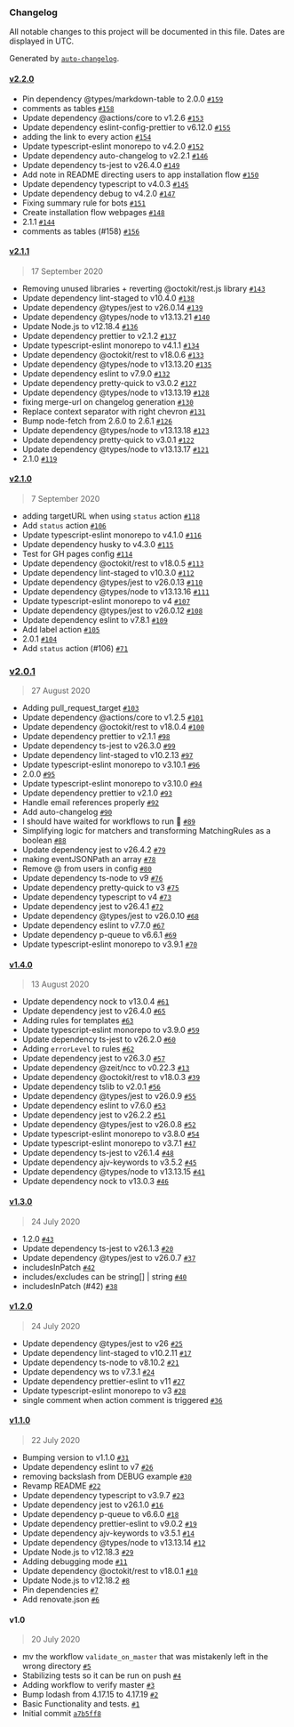 ### Changelog

All notable changes to this project will be documented in this file. Dates are displayed in UTC.

Generated by [`auto-changelog`](https://github.com/CookPete/auto-changelog).

#### [v2.2.0](https://github.com/gagoar/use-herald-action/compare/v2.1.1...v2.2.0)

- Pin dependency @types/markdown-table to 2.0.0 [`#159`](https://github.com/gagoar/use-herald-action/pull/159)
- comments as tables [`#158`](https://github.com/gagoar/use-herald-action/pull/158)
- Update dependency @actions/core to v1.2.6 [`#153`](https://github.com/gagoar/use-herald-action/pull/153)
- Update dependency eslint-config-prettier to v6.12.0 [`#155`](https://github.com/gagoar/use-herald-action/pull/155)
- adding the link to every action [`#154`](https://github.com/gagoar/use-herald-action/pull/154)
- Update typescript-eslint monorepo to v4.2.0 [`#152`](https://github.com/gagoar/use-herald-action/pull/152)
- Update dependency auto-changelog to v2.2.1 [`#146`](https://github.com/gagoar/use-herald-action/pull/146)
- Update dependency ts-jest to v26.4.0 [`#149`](https://github.com/gagoar/use-herald-action/pull/149)
- Add note in README directing users to app installation flow [`#150`](https://github.com/gagoar/use-herald-action/pull/150)
- Update dependency typescript to v4.0.3 [`#145`](https://github.com/gagoar/use-herald-action/pull/145)
- Update dependency debug to v4.2.0 [`#147`](https://github.com/gagoar/use-herald-action/pull/147)
- Fixing summary rule for bots [`#151`](https://github.com/gagoar/use-herald-action/pull/151)
- Create installation flow webpages [`#148`](https://github.com/gagoar/use-herald-action/pull/148)
- 2.1.1 [`#144`](https://github.com/gagoar/use-herald-action/pull/144)
- comments as tables (#158) [`#156`](https://github.com/gagoar/use-herald-action/issue/156)

#### [v2.1.1](https://github.com/gagoar/use-herald-action/compare/v2.1.0...v2.1.1)

> 17 September 2020

- Removing unused libraries + reverting @octokit/rest.js library [`#143`](https://github.com/gagoar/use-herald-action/pull/143)
- Update dependency lint-staged to v10.4.0 [`#138`](https://github.com/gagoar/use-herald-action/pull/138)
- Update dependency @types/jest to v26.0.14 [`#139`](https://github.com/gagoar/use-herald-action/pull/139)
- Update dependency @types/node to v13.13.21 [`#140`](https://github.com/gagoar/use-herald-action/pull/140)
- Update Node.js to v12.18.4 [`#136`](https://github.com/gagoar/use-herald-action/pull/136)
- Update dependency prettier to v2.1.2 [`#137`](https://github.com/gagoar/use-herald-action/pull/137)
- Update typescript-eslint monorepo to v4.1.1 [`#134`](https://github.com/gagoar/use-herald-action/pull/134)
- Update dependency @octokit/rest to v18.0.6 [`#133`](https://github.com/gagoar/use-herald-action/pull/133)
- Update dependency @types/node to v13.13.20 [`#135`](https://github.com/gagoar/use-herald-action/pull/135)
- Update dependency eslint to v7.9.0 [`#132`](https://github.com/gagoar/use-herald-action/pull/132)
- Update dependency pretty-quick to v3.0.2 [`#127`](https://github.com/gagoar/use-herald-action/pull/127)
- Update dependency @types/node to v13.13.19 [`#128`](https://github.com/gagoar/use-herald-action/pull/128)
- fixing merge-url on changelog generation [`#130`](https://github.com/gagoar/use-herald-action/pull/130)
- Replace context separator with right chevron [`#131`](https://github.com/gagoar/use-herald-action/pull/131)
- Bump node-fetch from 2.6.0 to 2.6.1 [`#126`](https://github.com/gagoar/use-herald-action/pull/126)
- Update dependency @types/node to v13.13.18 [`#123`](https://github.com/gagoar/use-herald-action/pull/123)
- Update dependency pretty-quick to v3.0.1 [`#122`](https://github.com/gagoar/use-herald-action/pull/122)
- Update dependency @types/node to v13.13.17 [`#121`](https://github.com/gagoar/use-herald-action/pull/121)
- 2.1.0 [`#119`](https://github.com/gagoar/use-herald-action/pull/119)

#### [v2.1.0](https://github.com/gagoar/use-herald-action/compare/v2.0.1...v2.1.0)

> 7 September 2020

- adding targetURL when using `status` action [`#118`](https://github.com/gagoar/use-herald-action/pull/118)
- Add `status` action [`#106`](https://github.com/gagoar/use-herald-action/pull/106)
- Update typescript-eslint monorepo to v4.1.0 [`#116`](https://github.com/gagoar/use-herald-action/pull/116)
- Update dependency husky to v4.3.0 [`#115`](https://github.com/gagoar/use-herald-action/pull/115)
- Test for GH pages config [`#114`](https://github.com/gagoar/use-herald-action/pull/114)
- Update dependency @octokit/rest to v18.0.5 [`#113`](https://github.com/gagoar/use-herald-action/pull/113)
- Update dependency lint-staged to v10.3.0 [`#112`](https://github.com/gagoar/use-herald-action/pull/112)
- Update dependency @types/jest to v26.0.13 [`#110`](https://github.com/gagoar/use-herald-action/pull/110)
- Update dependency @types/node to v13.13.16 [`#111`](https://github.com/gagoar/use-herald-action/pull/111)
- Update typescript-eslint monorepo to v4 [`#107`](https://github.com/gagoar/use-herald-action/pull/107)
- Update dependency @types/jest to v26.0.12 [`#108`](https://github.com/gagoar/use-herald-action/pull/108)
- Update dependency eslint to v7.8.1 [`#109`](https://github.com/gagoar/use-herald-action/pull/109)
- Add label action [`#105`](https://github.com/gagoar/use-herald-action/pull/105)
- 2.0.1 [`#104`](https://github.com/gagoar/use-herald-action/pull/104)
- Add `status` action (#106) [`#71`](https://github.com/gagoar/use-herald-action/issue/71)

### [v2.0.1](https://github.com/gagoar/use-herald-action/compare/v1.4.0...v2.0.1)

> 27 August 2020

- Adding pull_request_target [`#103`](https://github.com/gagoar/use-herald-action/pull/103)
- Update dependency @actions/core to v1.2.5 [`#101`](https://github.com/gagoar/use-herald-action/pull/101)
- Update dependency @octokit/rest to v18.0.4 [`#100`](https://github.com/gagoar/use-herald-action/pull/100)
- Update dependency prettier to v2.1.1 [`#98`](https://github.com/gagoar/use-herald-action/pull/98)
- Update dependency ts-jest to v26.3.0 [`#99`](https://github.com/gagoar/use-herald-action/pull/99)
- Update dependency lint-staged to v10.2.13 [`#97`](https://github.com/gagoar/use-herald-action/pull/97)
- Update typescript-eslint monorepo to v3.10.1 [`#96`](https://github.com/gagoar/use-herald-action/pull/96)
- 2.0.0 [`#95`](https://github.com/gagoar/use-herald-action/pull/95)
- Update typescript-eslint monorepo to v3.10.0 [`#94`](https://github.com/gagoar/use-herald-action/pull/94)
- Update dependency prettier to v2.1.0 [`#93`](https://github.com/gagoar/use-herald-action/pull/93)
- Handle email references properly [`#92`](https://github.com/gagoar/use-herald-action/pull/92)
- Add auto-changelog [`#90`](https://github.com/gagoar/use-herald-action/pull/90)
- I should have waited for workflows to run :gun: [`#89`](https://github.com/gagoar/use-herald-action/pull/89)
- Simplifying logic for matchers and transforming MatchingRules as a boolean [`#88`](https://github.com/gagoar/use-herald-action/pull/88)
- Update dependency jest to v26.4.2 [`#79`](https://github.com/gagoar/use-herald-action/pull/79)
- making eventJSONPath an array [`#78`](https://github.com/gagoar/use-herald-action/pull/78)
- Remove @ from users in config [`#80`](https://github.com/gagoar/use-herald-action/pull/80)
- Update dependency ts-node to v9 [`#76`](https://github.com/gagoar/use-herald-action/pull/76)
- Update dependency pretty-quick to v3 [`#75`](https://github.com/gagoar/use-herald-action/pull/75)
- Update dependency typescript to v4 [`#73`](https://github.com/gagoar/use-herald-action/pull/73)
- Update dependency jest to v26.4.1 [`#72`](https://github.com/gagoar/use-herald-action/pull/72)
- Update dependency @types/jest to v26.0.10 [`#68`](https://github.com/gagoar/use-herald-action/pull/68)
- Update dependency eslint to v7.7.0 [`#67`](https://github.com/gagoar/use-herald-action/pull/67)
- Update dependency p-queue to v6.6.1 [`#69`](https://github.com/gagoar/use-herald-action/pull/69)
- Update typescript-eslint monorepo to v3.9.1 [`#70`](https://github.com/gagoar/use-herald-action/pull/70)

#### [v1.4.0](https://github.com/gagoar/use-herald-action/compare/v1.3.0...v1.4.0)

> 13 August 2020

- Update dependency nock to v13.0.4 [`#61`](https://github.com/gagoar/use-herald-action/pull/61)
- Update dependency jest to v26.4.0 [`#65`](https://github.com/gagoar/use-herald-action/pull/65)
- Adding rules for templates [`#63`](https://github.com/gagoar/use-herald-action/pull/63)
- Update typescript-eslint monorepo to v3.9.0 [`#59`](https://github.com/gagoar/use-herald-action/pull/59)
- Update dependency ts-jest to v26.2.0 [`#60`](https://github.com/gagoar/use-herald-action/pull/60)
- Adding `errorLevel` to rules [`#62`](https://github.com/gagoar/use-herald-action/pull/62)
- Update dependency jest to v26.3.0 [`#57`](https://github.com/gagoar/use-herald-action/pull/57)
- Update dependency @zeit/ncc to v0.22.3 [`#13`](https://github.com/gagoar/use-herald-action/pull/13)
- Update dependency @octokit/rest to v18.0.3 [`#39`](https://github.com/gagoar/use-herald-action/pull/39)
- Update dependency tslib to v2.0.1 [`#56`](https://github.com/gagoar/use-herald-action/pull/56)
- Update dependency @types/jest to v26.0.9 [`#55`](https://github.com/gagoar/use-herald-action/pull/55)
- Update dependency eslint to v7.6.0 [`#53`](https://github.com/gagoar/use-herald-action/pull/53)
- Update dependency jest to v26.2.2 [`#51`](https://github.com/gagoar/use-herald-action/pull/51)
- Update dependency @types/jest to v26.0.8 [`#52`](https://github.com/gagoar/use-herald-action/pull/52)
- Update typescript-eslint monorepo to v3.8.0 [`#54`](https://github.com/gagoar/use-herald-action/pull/54)
- Update typescript-eslint monorepo to v3.7.1 [`#47`](https://github.com/gagoar/use-herald-action/pull/47)
- Update dependency ts-jest to v26.1.4 [`#48`](https://github.com/gagoar/use-herald-action/pull/48)
- Update dependency ajv-keywords to v3.5.2 [`#45`](https://github.com/gagoar/use-herald-action/pull/45)
- Update dependency @types/node to v13.13.15 [`#41`](https://github.com/gagoar/use-herald-action/pull/41)
- Update dependency nock to v13.0.3 [`#46`](https://github.com/gagoar/use-herald-action/pull/46)

#### [v1.3.0](https://github.com/gagoar/use-herald-action/compare/v1.2.0...v1.3.0)

> 24 July 2020

- 1.2.0 [`#43`](https://github.com/gagoar/use-herald-action/pull/43)
- Update dependency ts-jest to v26.1.3 [`#20`](https://github.com/gagoar/use-herald-action/pull/20)
- Update dependency @types/jest to v26.0.7 [`#37`](https://github.com/gagoar/use-herald-action/pull/37)
- includesInPatch [`#42`](https://github.com/gagoar/use-herald-action/pull/42)
- includes/excludes can be string[] | string [`#40`](https://github.com/gagoar/use-herald-action/pull/40)
- includesInPatch (#42) [`#38`](https://github.com/gagoar/use-herald-action/issue/38)

#### [v1.2.0](https://github.com/gagoar/use-herald-action/compare/v1.1.0...v1.2.0)

> 24 July 2020

- Update dependency @types/jest to v26 [`#25`](https://github.com/gagoar/use-herald-action/pull/25)
- Update dependency lint-staged to v10.2.11 [`#17`](https://github.com/gagoar/use-herald-action/pull/17)
- Update dependency ts-node to v8.10.2 [`#21`](https://github.com/gagoar/use-herald-action/pull/21)
- Update dependency ws to v7.3.1 [`#24`](https://github.com/gagoar/use-herald-action/pull/24)
- Update dependency prettier-eslint to v11 [`#27`](https://github.com/gagoar/use-herald-action/pull/27)
- Update typescript-eslint monorepo to v3 [`#28`](https://github.com/gagoar/use-herald-action/pull/28)
- single comment when action comment is triggered [`#36`](https://github.com/gagoar/use-herald-action/pull/36)

#### [v1.1.0](https://github.com/gagoar/use-herald-action/compare/v1.0...v1.1.0)

> 22 July 2020

- Bumping version to v1.1.0 [`#31`](https://github.com/gagoar/use-herald-action/pull/31)
- Update dependency eslint to v7 [`#26`](https://github.com/gagoar/use-herald-action/pull/26)
- removing backslash from DEBUG example [`#30`](https://github.com/gagoar/use-herald-action/pull/30)
- Revamp README [`#22`](https://github.com/gagoar/use-herald-action/pull/22)
- Update dependency typescript to v3.9.7 [`#23`](https://github.com/gagoar/use-herald-action/pull/23)
- Update dependency jest to v26.1.0 [`#16`](https://github.com/gagoar/use-herald-action/pull/16)
- Update dependency p-queue to v6.6.0 [`#18`](https://github.com/gagoar/use-herald-action/pull/18)
- Update dependency prettier-eslint to v9.0.2 [`#19`](https://github.com/gagoar/use-herald-action/pull/19)
- Update dependency ajv-keywords to v3.5.1 [`#14`](https://github.com/gagoar/use-herald-action/pull/14)
- Update dependency @types/node to v13.13.14 [`#12`](https://github.com/gagoar/use-herald-action/pull/12)
- Update Node.js to v12.18.3 [`#29`](https://github.com/gagoar/use-herald-action/pull/29)
- Adding debugging mode [`#11`](https://github.com/gagoar/use-herald-action/pull/11)
- Update dependency @octokit/rest to v18.0.1 [`#10`](https://github.com/gagoar/use-herald-action/pull/10)
- Update Node.js to v12.18.2 [`#8`](https://github.com/gagoar/use-herald-action/pull/8)
- Pin dependencies [`#7`](https://github.com/gagoar/use-herald-action/pull/7)
- Add renovate.json [`#6`](https://github.com/gagoar/use-herald-action/pull/6)

#### v1.0

> 20 July 2020

- mv the workflow `validate_on_master` that was mistakenly left in the wrong directory [`#5`](https://github.com/gagoar/use-herald-action/pull/5)
- Stabilizing tests so it can be run on push [`#4`](https://github.com/gagoar/use-herald-action/pull/4)
- Adding workflow to verify master [`#3`](https://github.com/gagoar/use-herald-action/pull/3)
- Bump lodash from 4.17.15 to 4.17.19 [`#2`](https://github.com/gagoar/use-herald-action/pull/2)
- Basic Functionality and tests. [`#1`](https://github.com/gagoar/use-herald-action/pull/1)
- Initial commit [`a7b5ff8`](https://github.com/gagoar/use-herald-action/commit/a7b5ff80b2258cd91faa7742b7ab510e44972dec)

